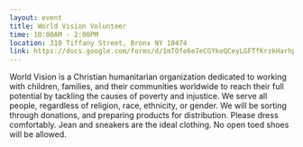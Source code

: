 ```yaml
---
layout: event
title: World Vision Volunteer
time: 10:00AM - 2:00PM
location: 310 Tiffany Street, Bronx NY 10474
link: https://docs.google.com/forms/d/1mTOfe6e7eCGYkeQCeyLGFTfKrzkHarhpb1VydWHkUGg/
---
```

World Vision is a Christian humanitarian organization dedicated to working with children, families, and their communities worldwide to reach their full potential by tackling the causes of poverty and injustice. We serve all people, regardless of religion, race, ethnicity, or gender. We will be sorting through donations, and preparing products for distribution. Please dress comfortably. Jean and sneakers are the ideal clothing. No open toed shoes will be allowed.